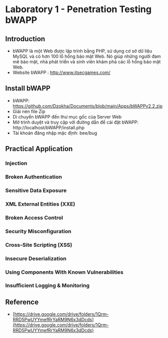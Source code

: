 # Laboratory 1 - Penetration Testing bWAPP
## Introduction
- bWAPP là một Web được lập trình bằng PHP, sử dụng cơ sở dữ liệu MySQL và có hơn 100 lỗ hổng bảo mật Web. Nó giúp những người đam mê bảo mật, nhà phát triển và sinh viên khám phá các lỗ hổng bảo mật Web.
- Website bWAPP : http://www.itsecgames.com/
## Install bWAPP
- bWAPP: https://github.com/Dzokha/Documents/blob/main/Apps/bWAPPv2.2.zip
- Giải nén file Zip
- Di chuyển bWAPP đến thư mục gốc của Server Web
- Mở trình duyệt và truy cập với đường dẫn để cài đặt bWAPP: http://localhost/bWAPP/install.php
- Tài khoản đăng nhập mặc định: bee/bug
## Practical Application
### Injection
### Broken Authentication
### Sensitive Data Exposure
### XML External Entities (XXE)
### Broken Access Control
### Security Misconfiguration
### Cross-Site Scripting (XSS)
### Insecure Deserialization
### Using Components With Known Vulnerabilities
### Insufficient Logging & Monitoring
## Reference
- [https://drive.google.com/drive/folders/1Qrm-RRD5PwUYYmefRrYaRM9N6x3dDcds](https://drive.google.com/drive/folders/1Qrm-RRD5PwUYYmefRrYaRM9N6x3dDcds)
